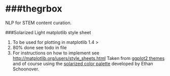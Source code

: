 ###thegrbox
========

NLP for STEM content curation.  

###Solarized Light matplotlib style sheet
1.  To be used for plotting in matplotlib 1.4 >
2.  80% done see todo in file 
3.  For instructions on how to implement see http://matplotlib.org/users/style_sheets.html
Taken from [ggplot2 themes](https://github.com/jrnold/ggthemes) and of course using the [solarized color palette](http://ethanschoonover.com/solarized) developed by Ethan Schoonover.
